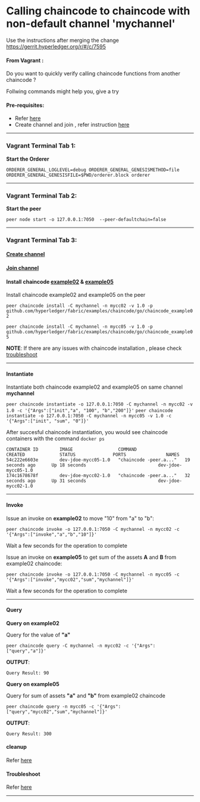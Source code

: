 # Calling chaincode to chaincode with non-default channel 'mychannel'

Use the instructions after merging the change https://gerrit.hyperledger.org/r/#/c/7595


#### From Vagrant :
Do you want to quickly verify calling chaincode functions from another chaincode ?

Follwing commands might help you, give a try 

#### Pre-requisites:
* Refer [here](https://github.com/asararatnakar/fabric_v1_Chaincode_instructions/blob/master/README.md#pre-requisites)
* Create channel and join , refer instruction [here](https://github.com/asararatnakar/fabric_v1_Chaincode_instructions/blob/master/chaincode-with-custom-channel.md#pre-requisites)
--------------------------------------------------------------------------------

### Vagrant Terminal Tab 1: 

**Start the Orderer**

`ORDERER_GENERAL_LOGLEVEL=debug ORDERER_GENERAL_GENESISMETHOD=file ORDERER_GENERAL_GENESISFILE=$PWD/orderer.block orderer`

--------------------------------------------------------------------------------

### Vagrant Terminal Tab 2: 

**Start the peer**

`peer node start -o 127.0.0.1:7050  --peer-defaultchain=false`

--------------------------------------------------------------------------------

### Vagrant Terminal Tab 3:

#### [Create channel](https://github.com/asararatnakar/fabric_v1_Chaincode_instructions/blob/master/chaincode-with-custom-channel.md#create-channel)
#### [Join channel](https://github.com/asararatnakar/fabric_v1_Chaincode_instructions/blob/master/chaincode-with-custom-channel.md#join-channel)

#### Install chaincode [example02](https://github.com/hyperledger/fabric/tree/master/examples/chaincode/go/chaincode_example02) & [example05](https://github.com/hyperledger/fabric/tree/master/examples/chaincode/go/chaincode_example05)
Install chaincode example02 and example05 on the peer

`
peer chaincode install -C mychannel -n mycc02 -v 1.0 -p github.com/hyperledger/fabric/examples/chaincode/go/chaincode_example02
`

`
peer chaincode install -C mychannel -n mycc05 -v 1.0 -p github.com/hyperledger/fabric/examples/chaincode/go/chaincode_example05
`

**NOTE**: If there are any issues with chaincode installation , please check [troubleshoot](https://github.com/asararatnakar/fabric_v1_Chaincode_instructions/blob/master/README.md#troubleshoot)

--------------------------------------------------------------------------------

#### Instantiate
Instantiate both chaincode example02 and example05 on same channel **mychannel**

`
peer chaincode instantiate -o 127.0.0.1:7050 -C mychannel -n mycc02 -v 1.0 -c '{"Args":["init","a", "100", "b","200"]}'
`
`
peer chaincode instantiate -o 127.0.0.1:7050 -C mychannel -n mycc05 -v 1.0 -c '{"Args":["init", "sum", "0"]}'
`

After succesful chaincode instantiation, you would see chaincode containers with the command `docker ps`
```
CONTAINER ID        IMAGE                 COMMAND                  CREATED             STATUS              PORTS               NAMES
54c222e6603e        dev-jdoe-mycc05-1.0   "chaincode -peer.a..."   19 seconds ago      Up 18 seconds                           dev-jdoe-mycc05-1.0
174c1678678f        dev-jdoe-mycc02-1.0   "chaincode -peer.a..."   32 seconds ago      Up 31 seconds                           dev-jdoe-mycc02-1.0
```
--------------------------------------------------------------------------------

#### Invoke

Issue an invoke on **example02** to move "10" from "a" to "b":

 `peer chaincode invoke -o 127.0.0.1:7050 -C mychannel -n mycc02 -c '{"Args":["invoke","a","b","10"]}'`

Wait a few seconds for the operation to complete

Issue an invoke on **example05** to get sum of the assets **A** and **B** from example02 chaincode:

 `peer chaincode invoke -o 127.0.0.1:7050 -C mychannel -n mycc05 -c '{"Args":["invoke","mycc02","sum","mychannel"]}'`

Wait a few seconds for the operation to complete

--------------------------------------------------------------------------------

#### Query

**Query on example02**

Query for the value of **"a"**

`peer chaincode query -C mychannel -n mycc02 -c '{"Args":["query","a"]}'`

**OUTPUT**:
```
Query Result: 90
```

**Query on example05**

Query for sum of assets **"a"** and **"b"** from example02 chaincode

`peer chaincode query -n mycc05 -c '{"Args":["query","mycc02","sum","mychannel"]}'`

**OUTPUT**:
```
Query Result: 300
```

#### cleanup
Refer [here](https://github.com/asararatnakar/fabric_v1_Chaincode_instructions/blob/master/README.md#cleanup)

#### Troubleshoot

Refer [here](https://github.com/asararatnakar/fabric_v1_Chaincode_instructions/blob/master/README.md#troubleshoot)

--------------------------------------------------------------------------------

